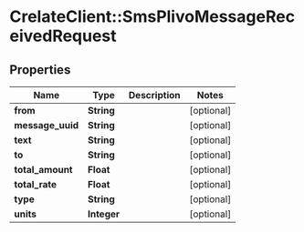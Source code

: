 # CrelateClient::SmsPlivoMessageReceivedRequest

## Properties
Name | Type | Description | Notes
------------ | ------------- | ------------- | -------------
**from** | **String** |  | [optional] 
**message_uuid** | **String** |  | [optional] 
**text** | **String** |  | [optional] 
**to** | **String** |  | [optional] 
**total_amount** | **Float** |  | [optional] 
**total_rate** | **Float** |  | [optional] 
**type** | **String** |  | [optional] 
**units** | **Integer** |  | [optional] 


